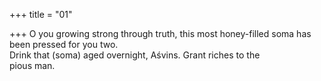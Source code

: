 +++
title = "01"

+++
O you growing strong through truth, this most honey-filled soma has  been pressed for you two.  
Drink that (soma) aged overnight, Aśvins. Grant riches to the  
pious man.  